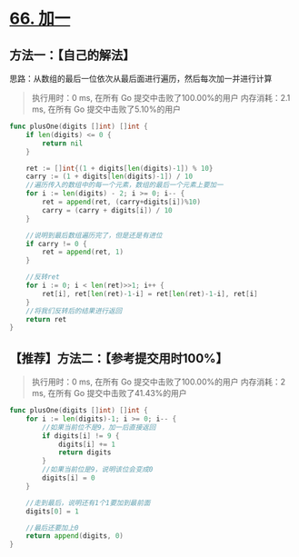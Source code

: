 # [66. 加一](https://leetcode-cn.com/problems/plus-one/)

## 方法一：【自己的解法】

思路：从数组的最后一位依次从最后面进行遍历，然后每次加一并进行计算

> 执行用时：0 ms, 在所有 Go 提交中击败了100.00%的用户
> 		内存消耗：2.1 ms, 在所有 Go 提交中击败了5.10%的用户


```go
func plusOne(digits []int) []int {
	if len(digits) <= 0 {
		return nil
	}

	ret := []int{(1 + digits[len(digits)-1]) % 10}
	carry := (1 + digits[len(digits)-1]) / 10
	//遍历传入的数组中的每一个元素，数组的最后一个元素上要加一
	for i := len(digits) - 2; i >= 0; i-- {
		ret = append(ret, (carry+digits[i])%10)
		carry = (carry + digits[i]) / 10
	}

	//说明到最后数组遍历完了，但是还是有进位
	if carry != 0 {
		ret = append(ret, 1)
	}

	//反转ret
	for i := 0; i < len(ret)>>1; i++ {
		ret[i], ret[len(ret)-1-i] = ret[len(ret)-1-i], ret[i]
	}
	//将我们反转后的结果进行返回
	return ret
}
```

## 【推荐】方法二：【参考提交用时100%】


> 执行用时：0 ms, 在所有 Go 提交中击败了100.00%的用户
> 		内存消耗：2 ms, 在所有 Go 提交中击败了41.43%的用户


```go
func plusOne(digits []int) []int {
	for i := len(digits)-1; i >= 0; i-- {
		//如果当前位不是9，加一后直接返回
		if digits[i] != 9 {
			digits[i] += 1
			return digits
		}
		//如果当前位是9，说明该位会变成0
		digits[i] = 0
	}

	//走到最后，说明还有1个1要加到最前面
	digits[0] = 1

	//最后还要加上0
	return append(digits, 0)
}

```

